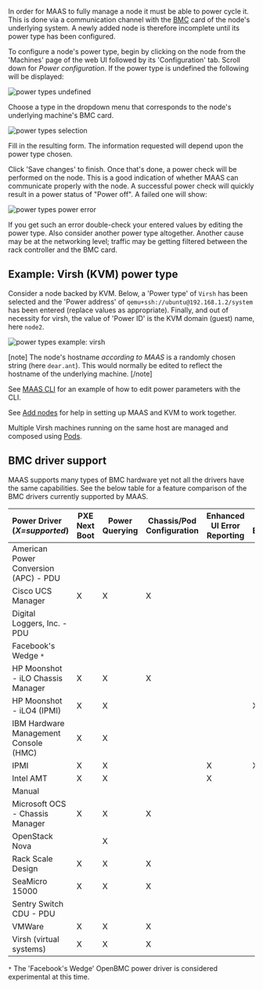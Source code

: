<!--
Todo:
- Provide examples for setting up common power types (BMCs)
- Consider putting power check troubleshooting notes on the troubleshooting page
-->
In order for MAAS to fully manage a node it must be able to power cycle it. This is done via a communication channel with the [BMC](https://en.wikipedia.org/wiki/Intelligent_Platform_Management_Interface#Baseboard_management_controller) card of the node's underlying system. A newly added node is therefore incomplete until its power type has been configured.

To configure a node's power type, begin by clicking on the node from the 'Machines' page of the web UI followed by its 'Configuration' tab. Scroll down for *Power configuration*. If the power type is undefined the following will be displayed:

![power types undefined](../media/nodes-power-types__2.4_undefined.png)

Choose a type in the dropdown menu that corresponds to the node's underlying machine's BMC card.

![power types selection](../media/nodes-power-types__2.4_selection.png)

Fill in the resulting form. The information requested will depend upon the power type chosen.

Click 'Save changes' to finish. Once that's done, a power check will be performed on the node. This is a good indication of whether MAAS can communicate properly with the node. A successful power check will quickly result in a power status of "Power off". A failed one will show:

![power types power error](../media/nodes-power-types__2.4_power-error.png)

If you get such an error double-check your entered values by editing the power type. Also consider another power type altogether. Another cause may be at the networking level; traffic may be getting filtered between the rack controller and the BMC card.

<h2 id="heading--example-virsh-kvm-power-type">Example: Virsh (KVM) power type</h2>

Consider a node backed by KVM. Below, a 'Power type' of `Virsh` has been selected and the 'Power address' of `qemu+ssh://ubuntu@192.168.1.2/system` has been entered (replace values as appropriate). Finally, and out of necessity for virsh, the value of 'Power ID' is the KVM domain (guest) name, here `node2`.

![power types example: virsh](../media/nodes-power-types__2.4_example-virsh.png)

[note]
The node's hostname *according to MAAS* is a randomly chosen string (here `dear.ant`). This would normally be edited to reflect the hostname of the underlying machine.
[/note]

See [MAAS CLI](manage-cli-advanced.md#heading--edit-node-hostname-and-power-parameters) for an example of how to edit power parameters with the CLI.

See [Add nodes](nodes-add.md#kvm-guest-nodes) for help in setting up MAAS and KVM to work together.

Multiple Virsh machines running on the same host are managed and composed using [Pods](nodes-comp-hw.md).

<h2 id="heading--bmc-driver-support">BMC driver support</h2>

MAAS supports many types of BMC hardware yet not all the drivers have the same capabilities. See the below table for a feature comparison of the BMC drivers currently supported by MAAS.

<table>
<colgroup>
<col width="35%" />
<col width="12%" />
<col width="10%" />
<col width="14%" />
<col width="15%" />
<col width="11%" />
</colgroup>
<thead>
<tr class="header">
<th align="left">Power Driver (<em>X=supported</em>)</th>
<th>PXE Next Boot</th>
<th>Power Querying</th>
<th>Chassis/Pod Configuration</th>
<th>Enhanced UI Error Reporting</th>
<th>BMC Enlistment</th>
</tr>
</thead>
<tbody>
<tr class="odd">
<td align="left">American Power Conversion (APC) - PDU</td>
<td></td>
<td></td>
<td></td>
<td></td>
<td></td>
</tr>
<tr class="even">
<td align="left">Cisco UCS Manager</td>
<td>X</td>
<td>X</td>
<td>X</td>
<td></td>
<td></td>
</tr>
<tr class="odd">
<td align="left">Digital Loggers, Inc. - PDU</td>
<td></td>
<td></td>
<td></td>
<td></td>
<td></td>
</tr>
<tr class="even">
<td align="left">Facebook's Wedge <code>*</code></td>
<td></td>
<td></td>
<td></td>
<td></td>
<td></td>
</tr>
<tr class="odd">
<td align="left">HP Moonshot - iLO Chassis Manager</td>
<td>X</td>
<td>X</td>
<td>X</td>
<td></td>
<td></td>
</tr>
<tr class="even">
<td align="left">HP Moonshot - iLO4 (IPMI)</td>
<td>X</td>
<td>X</td>
<td></td>
<td></td>
<td>X</td>
</tr>
<tr class="odd">
<td align="left">IBM Hardware Management Console (HMC)</td>
<td>X</td>
<td>X</td>
<td></td>
<td></td>
<td></td>
</tr>
<tr class="even">
<td align="left">IPMI</td>
<td>X</td>
<td>X</td>
<td></td>
<td>X</td>
<td>X</td>
</tr>
<tr class="odd">
<td align="left">Intel AMT</td>
<td>X</td>
<td>X</td>
<td></td>
<td>X</td>
<td></td>
</tr>
<tr class="even">
<td align="left">Manual</td>
<td></td>
<td></td>
<td></td>
<td></td>
<td></td>
</tr>
<tr class="odd">
<td align="left">Microsoft OCS - Chassis Manager</td>
<td>X</td>
<td>X</td>
<td>X</td>
<td></td>
<td></td>
</tr>
<tr class="even">
<td align="left">OpenStack Nova</td>
<td></td>
<td>X</td>
<td></td>
<td></td>
<td></td>
</tr>
<tr class="odd">
<td align="left">Rack Scale Design</td>
<td>X</td>
<td>X</td>
<td>X</td>
<td></td>
<td></td>
</tr>
<tr class="even">
<td align="left">SeaMicro 15000</td>
<td>X</td>
<td>X</td>
<td>X</td>
<td></td>
<td></td>
</tr>
<tr class="odd">
<td align="left">Sentry Switch CDU - PDU</td>
<td></td>
<td></td>
<td></td>
<td></td>
<td></td>
</tr>
<tr class="even">
<td align="left">VMWare</td>
<td>X</td>
<td>X</td>
<td>X</td>
<td></td>
<td></td>
</tr>
<tr class="odd">
<td align="left">Virsh (virtual systems)</td>
<td>X</td>
<td>X</td>
<td>X</td>
<td></td>
<td></td>
</tr>
</tbody>
</table>

`*` The 'Facebook's Wedge' OpenBMC power driver is considered experimental at this time.

<!-- LINKS -->


